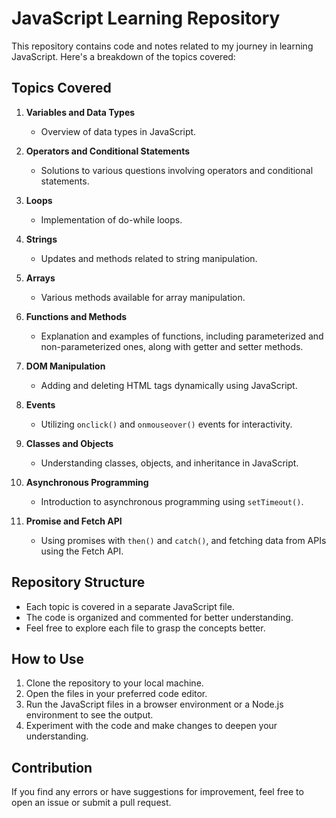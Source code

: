 # JavaScript Learning Repository

This repository contains code and notes related to my journey in learning JavaScript. Here's a breakdown of the topics covered:

## Topics Covered

1. **Variables and Data Types**
   - Overview of data types in JavaScript.

2. **Operators and Conditional Statements**
   - Solutions to various questions involving operators and conditional statements.

3. **Loops**
   - Implementation of do-while loops.

4. **Strings**
   - Updates and methods related to string manipulation.

5. **Arrays**
   - Various methods available for array manipulation.

6. **Functions and Methods**
   - Explanation and examples of functions, including parameterized and non-parameterized ones, along with getter and setter methods.

7. **DOM Manipulation**
   - Adding and deleting HTML tags dynamically using JavaScript.

8. **Events**
   - Utilizing `onclick()` and `onmouseover()` events for interactivity.

9. **Classes and Objects**
   - Understanding classes, objects, and inheritance in JavaScript.

10. **Asynchronous Programming**
    - Introduction to asynchronous programming using `setTimeout()`.

11. **Promise and Fetch API**
    - Using promises with `then()` and `catch()`, and fetching data from APIs using the Fetch API.

## Repository Structure

- Each topic is covered in a separate JavaScript file.
- The code is organized and commented for better understanding.
- Feel free to explore each file to grasp the concepts better.

## How to Use

1. Clone the repository to your local machine.
2. Open the files in your preferred code editor.
3. Run the JavaScript files in a browser environment or a Node.js environment to see the output.
4. Experiment with the code and make changes to deepen your understanding.

## Contribution

If you find any errors or have suggestions for improvement, feel free to open an issue or submit a pull request.

